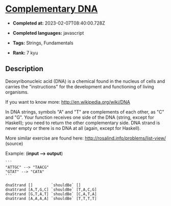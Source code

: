 # [Complementary DNA](https://www.codewars.com/kata/554e4a2f232cdd87d9000038)

- **Completed at:** 2023-02-07T08:40:00.728Z

- **Completed languages:** javascript

- **Tags:** Strings, Fundamentals

- **Rank:** 7 kyu

## Description

Deoxyribonucleic acid (DNA) is a chemical found in the nucleus of cells and carries the "instructions" for the development and functioning of living organisms.

If you want to know more: http://en.wikipedia.org/wiki/DNA

In DNA strings, symbols "A" and "T" are complements of each other, as "C" and "G". 
Your function receives one side of the DNA (string, except for Haskell); you need to return the other complementary side. DNA strand is never empty or there is no DNA at all (again, except for Haskell).

More similar exercise are found here: http://rosalind.info/problems/list-view/ (source)

Example: (**input --> output**)
~~~if-not:haskell
```
"ATTGC" --> "TAACG"
"GTAT" --> "CATA"
```
~~~
```if:haskell
dnaStrand []        `shouldBe` []
dnaStrand [A,T,G,C] `shouldBe` [T,A,C,G]
dnaStrand [G,T,A,T] `shouldBe` [C,A,T,A]
dnaStrand [A,A,A,A] `shouldBe` [T,T,T,T]
```
